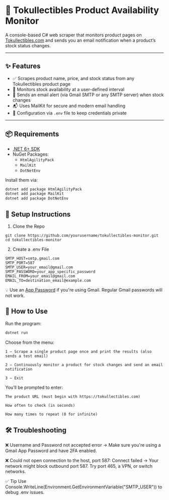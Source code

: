 # 🛒 Tokullectibles Product Availability Monitor

A console-based C# web scraper that monitors product pages on [Tokullectibles.com](https://tokullectibles.com) and sends you an email notification when a product’s stock status changes.

---

## ✨ Features

- ✅ Scrapes product name, price, and stock status from any Tokullectibles product page
- 🔁 Monitors stock availability at a user-defined interval
- 🔔 Sends an email alert (via Gmail SMTP or any SMTP server) when stock changes
- 📬 Uses MailKit for secure and modern email handling
- 🔐 Configuration via `.env` file to keep credentials private

---

## 📦 Requirements

- [.NET 6+ SDK](https://dotnet.microsoft.com/en-us/download)
- NuGet Packages:
  - `HtmlAgilityPack`
  - `MailKit`
  - `DotNetEnv`

Install them via:

```bash
dotnet add package HtmlAgilityPack
dotnet add package MailKit
dotnet add package DotNetEnv
```

## 🔧 Setup Instructions
1. Clone the Repo
```base
git clone https://github.com/yourusername/tokullectibles-monitor.git
cd tokullectibles-monitor
```
2. Create a .env File
```dotenv
SMTP_HOST=smtp.gmail.com
SMTP_PORT=587
SMTP_USER=your_email@gmail.com
SMTP_PASSWORD=your_app_specific_password
EMAIL_FROM=your_email@gmail.com
EMAIL_TO=destination_email@example.com
```
💡 Use an [App Password](https://myaccount.google.com/apppasswords) if you're using Gmail. Regular Gmail passwords will not work.

## 🚀 How to Use
Run the program:
```bash
dotnet run
```
Choose from the menu:

    1 – Scrape a single product page once and print the results (also sends a test email)

    2 – Continuously monitor a product for stock changes and send an email notification

    3 – Exit

You’ll be prompted to enter:

    The product URL (must begin with https://tokullectibles.com)

    How often to check (in seconds)

    How many times to repeat (0 for infinite)

## 🛠 Troubleshooting
❌ Username and Password not accepted error
→ Make sure you're using a Gmail App Password and have 2FA enabled.

❌ Could not open connection to the host, port 587: Connect failed
→ Your network might block outbound port 587. Try port 465, a VPN, or switch networks.

✅ Tip
Use Console.WriteLine(Environment.GetEnvironmentVariable("SMTP_USER")) to debug .env issues.

